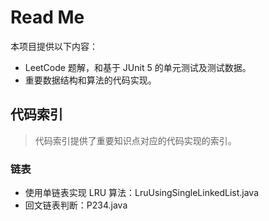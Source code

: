 # Read Me

本项目提供以下内容：

* LeetCode 题解，和基于 JUnit 5 的单元测试及测试数据。
* 重要数据结构和算法的代码实现。

## 代码索引

> 代码索引提供了重要知识点对应的代码实现的索引。

### 链表

* 使用单链表实现 LRU 算法：LruUsingSingleLinkedList.java
* 回文链表判断：P234.java
